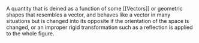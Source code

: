 A quantity that is deined as a function of some [[Vectors]] or geometric shapes that resembles a vector, and behaves like a vector in many situations but is changed into its opposite if the orientation of the space is changed, or an improper rigid transformation such as a reflection is applied to the whole figure.